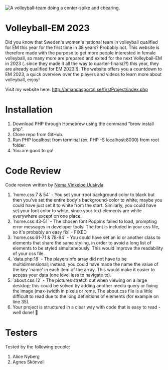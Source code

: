![A volleyball-team doing a center-spike and chearing.](https://media.giphy.com/media/ZauHdkNVXUXeaPpCnQ/giphy.gif)

# Volleyball-EM 2023

Did you know that Sweden's women's national team in volleyball qualified for EM this year for the first time in 38 years? Probably not. This website is therefore made with the purpose to get more people interested in female volleyball, so many more are prepared and exited for the next Volleyball-EM in 2023 (..since they made it all the way to quarter-finals(?!) this year, they are already qualified for EM 2023!!). The website offers you a countdown to EM 2023, a quick overview over the players and videos to learn more about volleyball, enjoy! 


Visit my website here: http://amandasportal.se/firstProject/index.php

# Installation

1. Download PHP through Homebrew using the command "brew install php".
2. Clone repo from GitHub.
3. Run PHP localhost from terminal (ex. PHP -S localhost:8000) from root folder.
4. You are good to go!

# Code Review

Code review written by [Nema Vinkeloe Uuskyla](https://github.com/patrosk).

1. ´home.css:7 & 54´ - You set your :root background color to black but then you've set the entire body's background-color to white; maybe you could have just set it to white from the start. Similarly, you could have set your font color to white, since your text elements are white everywhere except on one place.
2. ´home.css:43-51´ - The chosen font Poppins failed to load, prompting error messages in developer tools. The font is included in your css file, so it's probably an easy fix! - FIXED
3. ´home.css:61-71 & 78-94´ - You could have set an id or another class to elements that share the same styling, in order to avoid a long list of elements to be styled simultaneously. This would improve the readability of your css file.
4. ´data.php:18´ - The playersInfo array did not have to be multidimensional; instead, you could have made the name the value of the key 'name' in each item of the array. This would make it easier to access your data (one level less to navigate to).
5. ´about.css:12´ - The pictures stretch out when viewing on a large desktop; this could be solved by adding another media query or fixing the image (max-)width in pixels or rems. The about.css file is a little difficult to read due to the long definitions of elements (for example on line 35).
6. Your project is structured in a clear way with code that is easy to read - well done! 🙂

# Testers

Tested by the following people:

1. Alice Nyberg
2. Agnes Skönvall

